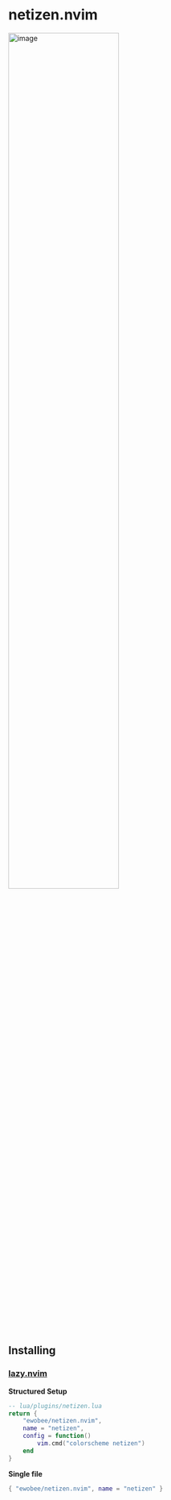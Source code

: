# netizen.nvim
<img width="66%" height="66%" alt="image" src="https://github.com/user-attachments/assets/d680c964-e23c-4453-9d64-cfa7c8e57d13" />

## Installing
### [lazy.nvim](https://lazy.folke.io/installation)
**Structured Setup**

```lua
-- lua/plugins/netizen.lua
return {
	"ewobee/netizen.nvim",
	name = "netizen",
	config = function()
		vim.cmd("colorscheme netizen")
	end
}
```
**Single file**

```lua
{ "ewobee/netizen.nvim", name = "netizen" }
```
